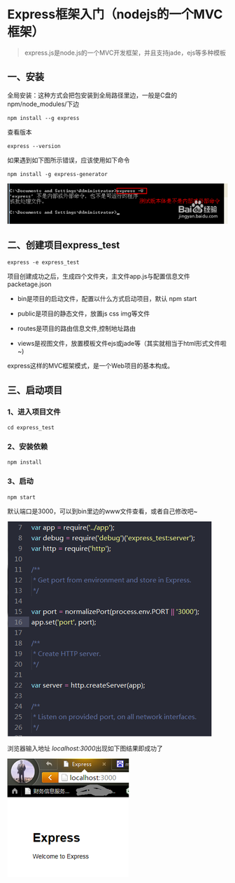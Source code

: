 # Express框架入门（nodejs的一个MVC框架）

>express.js是node.js的一个MVC开发框架，并且支持jade，ejs等多种模板

## 一、安装

全局安装：这种方式会把包安装到全局路径里边，一般是C盘的npm/node_modules/下边

```
npm install --g express
```

查看版本
```
express --version
```
如果遇到如下图所示错误，应该使用如下命令
```
npm install -g express-generator
```
![Express](/express_test/public/images/191228442519379.png "express")
## 二、创建项目express_test
```
express -e express_test
```

项目创建成功之后，生成四个文件夹，主文件app.js与配置信息文件packetage.json

* bin是项目的启动文件，配置以什么方式启动项目，默认 npm start

* public是项目的静态文件，放置js css img等文件

* routes是项目的路由信息文件,控制地址路由

* views是视图文件，放置模板文件ejs或jade等（其实就相当于html形式文件啦~)

express这样的MVC框架模式，是一个Web项目的基本构成。

## 三、启动项目

### 1、进入项目文件
```
cd express_test
```
### 2、安装依赖
```
npm install
```
### 3、启动
```
npm start
```
默认端口是3000，可以到bin里边的www文件查看，或者自己修改吧~

![Express](/express_test/public/images/191404355634870.png "express")

浏览器输入地址 *localhost:3000*出现如下图结果即成功了

![Express](/express_test/public/images/191403291884693.png "express")
